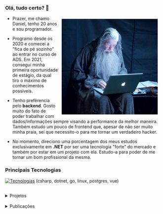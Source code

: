 ### Olá, tudo certo? 👋

<img style="margin: 10px;" align="right" height="310" src="./assets/gandalf.jpeg" alt="gandalf">

- Prazer, me chamo Daniel, tenho 20 anos e sou programador.

- Programo desde os 2020 e comecei a "fica de pé sozinho" ao entrar no curso de ADS. Em 2021, consegui minha primeira oportunidade de estágio, da qual tiro o máximo de conhecimentos possíveis.

- Tenho prefêrencia pelo **backend**. Gosto muito do fato de poder trabalhar com dados/informações sempre visando a performance da melhor maneira. Também estudo um pouco de frontend que, apesar de não ser muito minha praia, sei que necessito-o para me tornar um verdadeiro hacker.
  
- No momento, direciono uma porcentagem dos meus estudos exclusivamente em **.NET** por ser uma tecnologia "forte" do mercado e também por estar em um projeto com ela. Estudo-a para poder de me tornar um bom profissional da mesma.

### Principais Tecnologias
[![Tecnologias](https://skillicons.dev/icons?i=cs,dotnet,go,linux,postgres,vue)](https://skillicons.dev) (csharp, dotnet, go, linux, postgres, vue)

<!--
<details>
    <summary>outras tecnologias</summary>


- Linguages
  - C/C++
  - SQL
  - Shell Script
  - NoSQL
  - (HTML e CSS)

- Banco de Dados
  - MySql
  - MongoDB
  - SQLServer

- Frameworks
  - ASP.NET

- Plataformas
  - Windows
  - VSCode
  - Rally
    
</details>
-->

<br>


<details>
  <summary>Projetos</summary>
</details>

<br>

<details>
  <summary>Publicações</summary>
</details>

<!--
**damelar/damelar** is a ✨ _special_ ✨ repository because its `README.md` (this file) appears on your GitHub profile.

Here are some ideas to get you started:

- 🔭 I’m currently working on ...
- 🌱 I’m currently learning ...
- 👯 I’m looking to collaborate on ...
- 🤔 I’m looking for help with ...
- 💬 Ask me about ...
- 📫 How to reach me: ...
- 😄 Pronouns: ...
- ⚡ Fun fact: ...
-->
